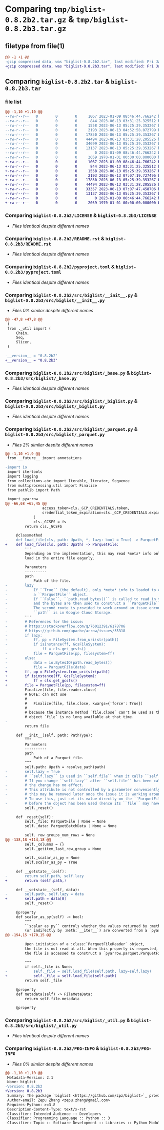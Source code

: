 # Comparing `tmp/biglist-0.8.2b2.tar.gz` & `tmp/biglist-0.8.2b3.tar.gz`

## filetype from file(1)

```diff
@@ -1 +1 @@
-gzip compressed data, was "biglist-0.8.2b2.tar", last modified: Fri Jan  1 00:00:00 2016, max compression
+gzip compressed data, was "biglist-0.8.2b3.tar", last modified: Fri Jan  1 00:00:00 2016, max compression
```

## Comparing `biglist-0.8.2b2.tar` & `biglist-0.8.2b3.tar`

### file list

```diff
@@ -1,10 +1,10 @@
--rw-r--r--   0        0        0     1067 2023-01-09 08:46:44.766242 biglist-0.8.2b2/LICENSE
--rw-r--r--   0        0        0      844 2023-06-13 03:31:25.325512 biglist-0.8.2b2/README.rst
--rw-r--r--   0        0        0     1558 2023-06-13 05:25:39.353267 biglist-0.8.2b2/pyproject.toml
--rw-r--r--   0        0        0     2193 2023-06-13 04:52:58.072799 biglist-0.8.2b2/src/biglist/__init__.py
--rw-r--r--   0        0        0    17850 2023-06-13 05:25:39.353267 biglist-0.8.2b2/src/biglist/_base.py
--rw-r--r--   0        0        0    44494 2023-06-13 03:31:28.205526 biglist-0.8.2b2/src/biglist/_biglist.py
--rw-r--r--   0        0        0    34699 2023-06-13 05:25:39.353267 biglist-0.8.2b2/src/biglist/_parquet.py
--rw-r--r--   0        0        0    13137 2023-06-13 05:25:39.353267 biglist-0.8.2b2/src/biglist/_util.py
--rw-r--r--   0        0        0        0 2023-01-09 08:46:44.766242 biglist-0.8.2b2/src/biglist/py.typed
--rw-r--r--   0        0        0     2059 1970-01-01 00:00:00.000000 biglist-0.8.2b2/PKG-INFO
+-rw-r--r--   0        0        0     1067 2023-01-09 08:46:44.766242 biglist-0.8.2b3/LICENSE
+-rw-r--r--   0        0        0      844 2023-06-13 03:31:25.325512 biglist-0.8.2b3/README.rst
+-rw-r--r--   0        0        0     1558 2023-06-13 05:25:39.353267 biglist-0.8.2b3/pyproject.toml
+-rw-r--r--   0        0        0     2193 2023-06-13 07:07:19.727496 biglist-0.8.2b3/src/biglist/__init__.py
+-rw-r--r--   0        0        0    17850 2023-06-13 05:25:39.353267 biglist-0.8.2b3/src/biglist/_base.py
+-rw-r--r--   0        0        0    44494 2023-06-13 03:31:28.205526 biglist-0.8.2b3/src/biglist/_biglist.py
+-rw-r--r--   0        0        0    33357 2023-06-13 07:07:47.458706 biglist-0.8.2b3/src/biglist/_parquet.py
+-rw-r--r--   0        0        0    13137 2023-06-13 05:25:39.353267 biglist-0.8.2b3/src/biglist/_util.py
+-rw-r--r--   0        0        0        0 2023-01-09 08:46:44.766242 biglist-0.8.2b3/src/biglist/py.typed
+-rw-r--r--   0        0        0     2059 1970-01-01 00:00:00.000000 biglist-0.8.2b3/PKG-INFO
```

### Comparing `biglist-0.8.2b2/LICENSE` & `biglist-0.8.2b3/LICENSE`

 * *Files identical despite different names*

### Comparing `biglist-0.8.2b2/README.rst` & `biglist-0.8.2b3/README.rst`

 * *Files identical despite different names*

### Comparing `biglist-0.8.2b2/pyproject.toml` & `biglist-0.8.2b3/pyproject.toml`

 * *Files identical despite different names*

### Comparing `biglist-0.8.2b2/src/biglist/__init__.py` & `biglist-0.8.2b3/src/biglist/__init__.py`

 * *Files 0% similar despite different names*

```diff
@@ -47,8 +47,8 @@
 )
 from ._util import (
     Chain,
     Seq,
     Slicer,
 )
 
-__version__ = "0.8.2b2"
+__version__ = "0.8.2b3"
```

### Comparing `biglist-0.8.2b2/src/biglist/_base.py` & `biglist-0.8.2b3/src/biglist/_base.py`

 * *Files identical despite different names*

### Comparing `biglist-0.8.2b2/src/biglist/_biglist.py` & `biglist-0.8.2b3/src/biglist/_biglist.py`

 * *Files identical despite different names*

### Comparing `biglist-0.8.2b2/src/biglist/_parquet.py` & `biglist-0.8.2b3/src/biglist/_parquet.py`

 * *Files 2% similar despite different names*

```diff
@@ -1,10 +1,9 @@
 from __future__ import annotations
 
-import io
 import itertools
 import logging
 from collections.abc import Iterable, Iterator, Sequence
 from multiprocessing.util import Finalize
 from pathlib import Path
 
 import pyarrow
@@ -66,68 +65,45 @@
                 access_token=cls._GCP_CREDENTIALS.token,
                 credential_token_expiration=cls._GCP_CREDENTIALS.expiry,
             )
             cls._GCSFS = fs
         return cls._GCSFS
 
     @classmethod
-    def load_file(cls, path: Upath, *, lazy: bool = True) -> ParquetFile:
+    def load_file(cls, path: Upath) -> ParquetFile:
         '''
         Depending on the implementation, this may read *meta* info only, or
         load in the entire file eagerly.
 
         Parameters
         ----------
         path
             Path of the file.
-        lazy
-            If ``True`` (the default), only *meta* info is loaded to construct
-            a ``ParquetFile`` object.
-            If ``False``, ``path.read_bytes()`` is called to read in the entire file into memory,
-            and the bytes are then used to construct a ``ParquetFile`` object.
-            The second route is provided to work around an issue encountered when
-            ``path`` is in Google Cloud Storage.
         '''
-        # References for the issue:
-        # https://stackoverflow.com/q/76012391/6178706
-        # https://github.com/apache/arrow/issues/35318
-        if lazy:
-            ff, pp = FileSystem.from_uri(str(path))
-            if isinstance(ff, GcsFileSystem):
-                ff = cls.get_gcsfs()
-            file = ParquetFile(pp, filesystem=ff)
-        else:
-            data = io.BytesIO(path.read_bytes())
-            file = ParquetFile(data)
+        ff, pp = FileSystem.from_uri(str(path))
+        if isinstance(ff, GcsFileSystem):
+            ff = cls.get_gcsfs()
+        file = ParquetFile(pp, filesystem=ff)
         Finalize(file, file.reader.close)
         # NOTE: can not use
         #
         #   Finalize(file, file.close, kwargs={'force': True})
         #
         # because the instance method `file.close` can't be used as the callback---the
         # object `file` is no long available at that time.
-
         return file
 
     def __init__(self, path: PathType):
         """
         Parameters
         ----------
         path
             Path of a Parquet file.
         """
         self.path: Upath = resolve_path(path)
-        self.lazy = True
-        # ``self.lazy`` is used in ``self.file`` when it calls ``self.load_file``.
-        # If you change ``self.lazy`` after ``self.file`` has been called, then
-        # the change has no effect.
-        # This attribute is not controlled by a parameter conveniently because
-        # this may be removed later once the issue it is working around is resolved.
-        # To use this, just set its value directly on the ``ParquetFileReader`` object
-        # before the object has been used (hence its ``file`` may have been called).
         self._reset()
 
     def _reset(self):
         self._file: ParquetFile | None = None
         self._data: ParquetBatchData | None = None
 
         self._row_groups_num_rows = None
@@ -138,18 +114,18 @@
         self._columns = {}
         self._getitem_last_row_group = None
 
         self._scalar_as_py = None
         self.scalar_as_py = True
 
     def __getstate__(self):
-        return self.path, self.lazy
+        return (self.path,)
 
     def __setstate__(self, data):
-        self.path, self.lazy = data
+        self.path = data[0]
         self._reset()
 
     @property
     def scalar_as_py(self) -> bool:
         """
         ``scalar_as_py`` controls whether the values returned by :meth:`__getitem__`
         (or indirectly by :meth:`__iter__`) are converted from a `pyarrow.Scalar`_ type
@@ -194,15 +170,15 @@
 
         Upon initiation of a :class:`ParquetFileReader` object,
         the file is not read at all. When this property is requested,
         the file is accessed to construct a `pyarrow.parquet.ParquetFile`_ object.
 
         """
         if self._file is None:
-            self._file = self.load_file(self.path, lazy=self.lazy)
+            self._file = self.load_file(self.path)
         return self._file
 
     @property
     def metadata(self) -> FileMetaData:
         return self.file.metadata
 
     @property
```

### Comparing `biglist-0.8.2b2/src/biglist/_util.py` & `biglist-0.8.2b3/src/biglist/_util.py`

 * *Files identical despite different names*

### Comparing `biglist-0.8.2b2/PKG-INFO` & `biglist-0.8.2b3/PKG-INFO`

 * *Files 0% similar despite different names*

```diff
@@ -1,10 +1,10 @@
 Metadata-Version: 2.1
 Name: biglist
-Version: 0.8.2b2
+Version: 0.8.2b3
 Summary: The package `biglist <https://github.com/zpz/biglist>`_ provides persisted, out-of-memory Python data structures
 Author-email: Zepu Zhang <zepu.zhang@gmail.com>
 Requires-Python: >=3.8
 Description-Content-Type: text/x-rst
 Classifier: Intended Audience :: Developers
 Classifier: Programming Language :: Python :: 3
 Classifier: Topic :: Software Development :: Libraries :: Python Modules
```

